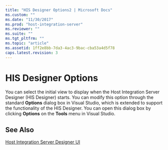 ```yaml
---
title: "HIS Designer Options2 | Microsoft Docs"
ms.custom: ""
ms.date: "11/30/2017"
ms.prod: "host-integration-server"
ms.reviewer: ""
ms.suite: ""
ms.tgt_pltfrm: ""
ms.topic: "article"
ms.assetid: 1ff2e8bb-7da3-4ac3-9bac-cba53a4d5f78
caps.latest.revision: 3
---
```

# HIS Designer Options
You can select the initial view to display when the Host Integration Server Designer (HIS Designer) starts. You can modify this option through the standard **Options** dialog box in Visual Studio, which is extended to support the functionality of the HIS Designer. You can open this dialog box by clicking **Options** on the **Tools** menu in Visual Studio.  
  
## See Also  
 [Host Integration Server Designer UI](../core/host-integration-server-designer-ui2.md)